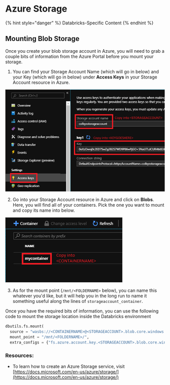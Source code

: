 # Azure Storage

{% hint style="danger" %}
Databricks-Specific Content
{% endhint %}

## Mounting Blob Storage

Once you create your blob storage account in Azure, you will need to grab a couple bits of information from the Azure Portal before you mount your storage.

1. You can find your Storage Account Name (which will go in <STORAGEACCOUNT> below) and your Key (which will go in <KEYGOESHERE> below) under **Access Keys** in your Storage Account resource in Azure.

![](../img/mountblob_1.png)

2. Go into your Storage Account resource in Azure and click on **Blobs**. Here, you will find all of your containers. Pick the one you want to mount and copy  its name into <CONTAINERNAME> below.

![](../img/mountblob_2.png)

3. As for the mount point (`/mnt/<FOLDERNAME>` below), you can name this whatever you'd like, but it will help you in the long run to name it something useful along the lines of `storageaccount_container`.

Once you have the required bits of information, you can use the following code to mount the storage location inside the Databricks environment

```python
dbutils.fs.mount(
  source = "wasbs://<CONTAINERNAME>@<STORAGEACCOUNT>.blob.core.windows.net",
  mount_point = "/mnt/<FOLDERNAME>/",
  extra_configs = {"fs.azure.account.key.<STORAGEACCOUNT>.blob.core.windows.net":"<KEYGOESHERE>"})
```

### Resources:

* To learn how to create an Azure Storage service, visit [https://docs.microsoft.com/en-us/azure/storage/](https://docs.microsoft.com/en-us/azure/storage/)

